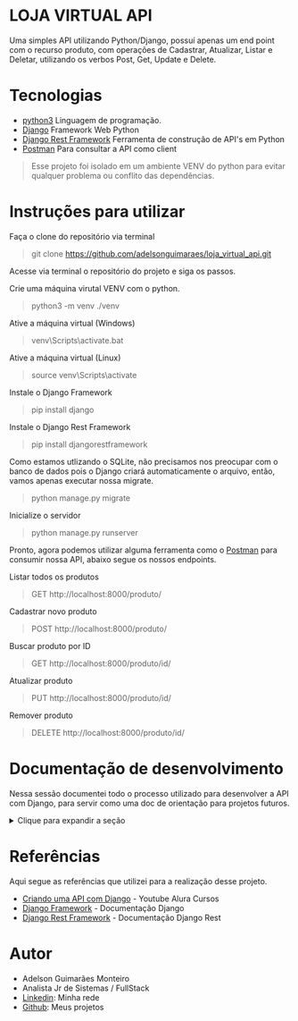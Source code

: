 # LOJA VIRTUAL API

Uma simples API utilizando Python/Django, possuí apenas um end point com o recurso produto, com operações de Cadastrar, Atualizar, Listar e Deletar, utilizando os verbos Post, Get, Update e Delete.

# Tecnologias
- [python3](https://www.python.org/) Linguagem de programação.
- [Django](https://www.djangoproject.com/) Framework Web Python
- [Django Rest Framework](https://www.django-rest-framework.org/) Ferramenta de construção de API's em Python
- [Postman](https://www.postman.com/) Para consultar a API como client

>Esse projeto foi isolado em um ambiente VENV do python para evitar qualquer problema ou conflito das dependências.

# Instruções para utilizar
Faça o clone do repositório via terminal
>git clone https://github.com/adelsonguimaraes/loja_virtual_api.git

Acesse via terminal o repositório do projeto e siga os passos.

Crie uma máquina virutal VENV com o python.
>python3 -m venv ./venv

Ative a máquina virtual (Windows)
>venv\Scripts\activate.bat

Ative a máquina virtual (Linux)
>source venv\Scripts\activate

Instale o Django Framework
>pip install django

Instale o Django Rest Framework
>pip install djangorestframework

Como estamos utlizando o SQLite, não precisamos nos preocupar com o banco de dados pois o Django criará automaticamente o arquivo, então, vamos apenas executar nossa migrate.
>python manage.py migrate

Inicialize o servidor
>python manage.py runserver

Pronto, agora podemos utilizar alguma ferramenta como o [Postman](https://www.postman.com/) para consumir nossa API, abaixo segue os nossos endpoints.

Listar todos os produtos
>GET http://localhost:8000/produto/

Cadastrar novo produto
>POST http://localhost:8000/produto/

Buscar produto por ID
>GET http://localhost:8000/produto/id/

Atualizar produto
>PUT http://localhost:8000/produto/id/

Remover produto
>DELETE http://localhost:8000/produto/id/

# Documentação de desenvolvimento
Nessa sessão documentei todo o processo utilizado para desenvolver a API com Django, para servir como uma doc de orientação para projetos futuros.
<details>

  <summary>Clique para expandir a seção</summary>

## Configuração de ambiente

Criando ambiente virtual python
>python3 -m venv ./venv

Ativando o ambiente virtual no Windows
>venv\Scripts\activate.bat

Ativando o ambiente virtual no Linux
>source venv\Scripts\activate

Instalando Django dentro do ambiente
>pip install django

Criando um projeto com Django
>django-admin startproject config .

Iniciando o servidor com ``Manage``
>python manage.py runserver

Com isso nosso servidor está rodando, no terminal ele informa o endereço localhost e a porta pra acessar a aplicação via navegador, o padrão é.
>http://localhost:8000

## Configurações do projeto

Alterando a linguagem do projeto para pt-BR,
dentro do arquivo ``/config/settings.py`` alterar a linha 
>LANGUAGE_CODE = 'en-us'

para essa configuração
>LANGUAGE_CODE = 'pt-br'

Vamos modificar o timezone também, mude
>TIME_ZONE = 'UTC'

para essa configuração
>TIME_ZONE = 'America/Manaus'

## Criando Aplicação

Agora que já temos o ``Manage`` configurado e funcionando, vamos criar nossa aplicação, vou chamar de app.
>python manage.py startapp ``app``

Agora vamos criar o model de produto, acessando dentro do diretório da nossa aplicação ``app/models.py``, segue abaixo o código do modelo de produto.
```python
class Produto(models.Model):
    nome = models.CharField(max_length=30)
    quantidade = models.IntegerField()
    valor = models.DecimalField(max_digits=19, decimal_places=2)
```

Nesse modelo de produtos temos um campo ``nome`` do tipo string com máximo aceito de 30 caracteres, um campo ``quantidade`` do tipo inteiro e um campo ``valor`` do tipo decimal que aceita até 19 dígitos inteiros (aproximadamente valores até um bilhão) e 2 casas decimais.

Vamos adicionar também uma representação para esse produto, com o seguinte código

```python
def __str__(self):
  return self.nome
```

## Migrations
Hora de persistir nosso modelo no banco de dados, 
mas primeiro precisamos adicionar nossa aplicação dentro do projeto, para isso vamos acessar o arquivo ``config/settings.py``, e adicionar nosso ``app`` no array de ``INSTALLED_APPS``,  ficando assim.

```python
INSTALLED_APPS = [
    'Django.contrib.admin',
    'Django.contrib.auth',
    'Django.contrib.contenttypes',
    'Django.contrib.sessions',
    'Django.contrib.messages',
    'Django.contrib.staticfiles',
    'app',
]
```
Pronto agora o ``Manage`` vai ser capaz de encontrar nosso ``app`` e criar as migrations, para isso vamos rodar o seguinte comando.

>python manage.py makemigrations

O retorno deve ser algo como
```bash
←[36;1mMigrations for 'app':←[0m
  ←[1mapp\migrations\0001_initial.py←[0m
    - Create model Produto
```
Com isso criamos a migration de produto, agora podemos persistir essa migration no nosso banco de dados, usamos o seguinte comando pra isso.
>python manage.py migrate

## Admin Django

A migration do nosso modelo de Produto agora foi persistida em nosso banco de dados. Vamos aproveitar pra configurar o admin do Django pra que possamos visualizar e testar o nosso modelo. Vamos acessar o arquivo ``app/admin.py`` e vamos importar e registrar nosso modelo adicionando o código a seguir.
```python
from app.models import Produto

class Produtos(admin.ModelAdmin):
  # campos que devem ser exibidos
  list_display = ('id', 'nome', 'rg')
  # campos que seram clicáveis
  list_display_links = ('id', 'nome')
  # campo de busca/filtro
  search_fields = ('nome',)

# registrando a model (model, class)
admin.site.register(Produto, Produtos)
```
Para conseguirmos acessar o admin do Django, precisamos configurar um usuário, para isso utilizamos o comando
>python manage.py createsuperuser

Em seguida será solicitado a inserção de alguns dados como ``usuário``, ``email`` e ``senha``, insira as informações e em seguida vamos acessar o link admin para entrar com os dados cadastrados.
>http://localhost:8000/admin

Agora estamos dentro do painel admin do Django e como registramos nossa model de Produto ela já deve aparecer, podemos adicionar, editar, remover. listar e filtrar por itens.

## Construindo a API
Agora que temos o modelo pronto, banco de dados estruturado, fizemos alguns teste com o admin do Django, vamos começar a criar nossa API. Para isso vamos utilizar uma outra ferramenta chamada [Django Rest Framework](https://www.django-rest-framework.org/).

Inicialmente precisamos instalar no nosso projeto essa ferramenta, então podemos fazer isso utilizando o seguinte código.
>pip install djangorestframework

Após a instalação precisamos adicionar a ``INSTALLED_APPS`` no arquivo ``config/settings.py`` assim como fizemos com a nossa ``app`` anteriormente, então com a atualização devemos ter o seguinte resultado.
```python
INSTALLED_APPS = [
    'django.contrib.admin',
    'django.contrib.auth',
    'django.contrib.contenttypes',
    'django.contrib.sessions',
    'django.contrib.messages',
    'django.contrib.staticfiles',
    'app',
    'rest_framework',
]
```
Agora precisamos configurar nosso Serializer, responsável por tratar os dados que entram e saem da API, convertendo para JSON na saída e desconvertendo na entrada.

Para isso vamos criar um novo arquivo chamado ``serializer.py`` dentro do nosso diretório ``app`` e dentro desse arquivos vamos adicionar o seguinte conteúdo.
```python
# importando o serialize da ferramenta
from rest_framework import serializers
# importanto o nosso modelo
from app.models import Produto

# classe de serialização, com serializador de modelo
class ProdutoSerializer(serializers.ModelSerializer):
  # meta, onde configuramos o modelo e
  # os campos que queremos serializar
  class Meta:
    model = Produto
    fields = ['id','nome','quantidade', 'valor']
```

Com nosso serializador pronto, vamos agora trabalhar nas ``views``.
>No Django as ``Views`` fazem um papel semelhante ao que as ``Controllers`` fazem em outras ferramentas.

Agora vamos acessar o arquivo ``app/views`` e configurar a saída dos nossos dados, por padrão a ``view`` vem preparada para renderizar uma página, porém no nosso caso vamos apenas retornar dados de nossa API, então vamos substituir o conteúdo, vamos inciar fazendo os imports.
```python
# importando httpResponse e JsonResponse
from django.http import HttpResponse, JsonResponse
# importando o decorator csrf_exempt
from django.views.decorators.csrf import csrf_exempt
# importanto o json parse
from rest_framework.parsers import JSONParser
# importando model produto
from app.models import Produto
# importando serializador de produto
from app.serializer import ProdutoSerializer
```

Em seguida vamos criar uma função que contempla nosso GET para listar tudo e POST para cadastrar.
```python
# removendo o csrf
@csrf_exempt
# função list que contém o getAll e o Create
def produto_list(request):
  if request.method == 'GET':
    produtos = Produto.objects.all()
    serializer = ProdutoSerializer(produtos, many=True)
    return JsonResponse(serializer.data, safe=False)

  elif request.method == 'POST':
    data = JSONParser().parse(request)
    serializer = ProdutoSerializer(data=data)
    if serializer.is_valid():
      serializer.save()
      return JsonResponse(serializer.data, status=201)
    return JsonResponse(serializer.errors, status=400)
```

E por último vamos adicionar uma outra função que vai receceber um id e vai comtemplar os verbos GET buscar por id, PUT atualizar por id e DELETE remover por id.
```python
@csrf_exempt
# função detail que recebe contém GET, PUT e DELETE
# necessitando da passagem do parámetro ID
def produto_detail(request, pk):

  # verificando ser o produto existe via id
  try:
    produto = Produto.objects.get(pk=pk)
  except Produto.DoesNotExist:
    return HttpResponse(status=404)

  if request.method == 'GET':
    serializer = ProdutoSerializer(produto)
    return JsonResponse(serializer.data)

  elif request.method == 'PUT':
    data = JSONParser().parse(request)
    serializer = ProdutoSerializer(produto, data=data)
    if serializer.is_valid():
      serializer.save()
      return JsonResponse(serializer.data)
    return JsonResponse(serializer.erros, status=400)

  elif request.method == 'DELETE':
    produto.delete()
    return HttpResponse(status=204)
```

Vamo criar agora dentro ``app`` nosso arquivo de urls e dentro vamos adicionar a chamada da model.
```python
from django.urls import path
from app import views

urlpatterns = [
    path('produto/', views.produto_list),
    path('produto/<int:pk>/', views.produto_detail),
]
```

E precisamos incluir nossas urls dentra das urls  do projeto em ``config/url``, ficando assim.
```python
# importando o admin do django
from django.contrib import admin
# importando o path e include do modulo urls
from django.urls import path, include

urlpatterns = [
    path('admin/', admin.site.urls),
    # adicionando as urls de app
    path('', include('app.urls')),
]
```
Nossas rotas estão configuradas, agora podemos fazer requisições para nossa API.

Listar todos
>GET http://localhost:8000/produto/

Cadastrar
>POST http://localhost:8000/produto/

Buscar por ID
>GET http://localhost:8000/produto/id/

Atualizar
>PUT http://localhost:8000/produto/id/

Remover
>DELETE http://localhost:8000/produto/id/

## Gitignore
Vamos criar nosso no arquivo ``.gitignore`` na raiz do projeto e configurar o que não queremos enviar para o repositório, com o seguinte conteúdo.
```gitbash
*.pyc  
*~  
__pycache__  
venv  
db.sqlite3  
/static  
.DS_Store
```

</details>

# Referências
Aqui segue as referências que utilizei para a realização desse projeto.

- [Criando uma API com Django](https://www.youtube.com/watch?v=BKChTO8GADk) - Youtube Alura Cursos
- [Django Framework](https://docs.djangoproject.com/en/3.2/) - Documentação Django
- [Django Rest Framework](https://www.django-rest-framework.org/) - Documentação Django Rest

# Autor
- Adelson Guimarães Monteiro
- Analista Jr de Sistemas / FullStack
- [Linkedin](https://www.linkedin.com/in/adelson-guimaraes-31b31a26/): Minha rede
- [Github](https://github.com/adelsonguimaraes): Meus projetos